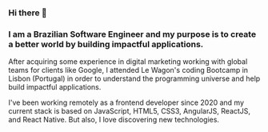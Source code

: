 ### Hi there 👋

### I am a Brazilian Software Engineer and my purpose is to create a better world by building impactful applications.

After acquiring some experience in digital marketing working with global teams for clients like Google, I attended Le Wagon's coding Bootcamp in Lisbon (Portugal) in order to understand the programming universe and help build impactful applications.

I've been working remotely as a frontend developer since 2020 and my current stack is based on JavaScript, HTML5, CSS3, AngularJS, ReactJS, and React Native. But also, I love discovering new technologies.


<!--
**TamaraMontijo/tamaramontijo** is a ✨ _special_ ✨ repository because its `README.md` (this file) appears on your GitHub profile.

Here are some ideas to get you started:

- 🔭 I’m currently working on ...
- 🌱 I’m currently learning ...
- 👯 I’m looking to collaborate on ...
- 🤔 I’m looking for help with ...
- 💬 Ask me about ...
- 📫 How to reach me:
- 😄 Pronouns: ...
- ⚡ Fun fact: ...
-->
